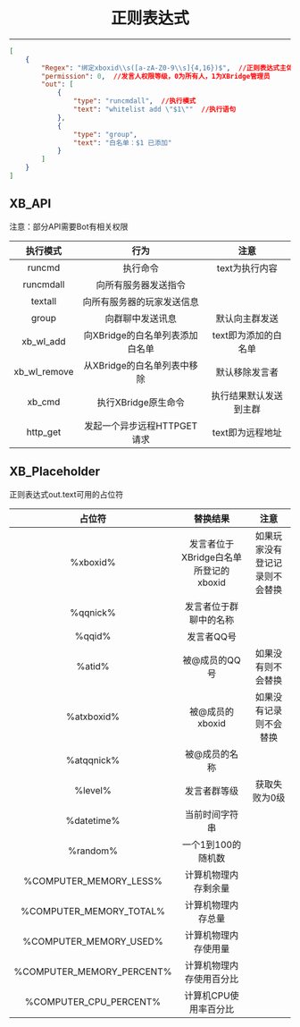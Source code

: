 # <center>正则表达式</center>

***

``` json
[
	{
		"Regex": "绑定xboxid\\s([a-zA-Z0-9\\s]{4,16})$",  //正则表达式主体
		"permission": 0,  //发言人权限等级，0为所有人，1为XBridge管理员
		"out": [
			{
				"type": "runcmdall",  //执行模式
				"text": "whitelist add \"$1\""  //执行语句
			},
			{
				"type": "group",
				"text": "白名单：$1 已添加"
			}
		]
	}
]
```

## XB_API

注意：部分API需要Bot有相关权限

| 执行模式 | 行为 | 注意 |
|:-:|:-:|:-:|
|runcmd|执行命令|text为执行内容|
| runcmdall | 向所有服务器发送指令 | |
| textall | 向所有服务器的玩家发送信息 | |
|group|向群聊中发送讯息|默认向主群发送|
|xb_wl_add|向XBridge的白名单列表添加白名单|text即为添加的白名单|
|xb_wl_remove|从XBridge的白名单列表中移除|默认移除发言者|
|xb_cmd|执行XBridge原生命令|执行结果默认发送到主群|
|http_get|发起一个异步远程HTTPGET请求|text即为远程地址|


## XB_Placeholder

正则表达式out.text可用的占位符

| 占位符 | 替换结果 | 注意 |
|:-:|:-:|:-:|
|%xboxid%|发言者位于XBridge白名单所登记的xboxid|如果玩家没有登记记录则不会替换|
|%qqnick%|发言者位于群聊中的名称||
|%qqid%|发言者QQ号||
|%atid%|被@成员的QQ号|如果没有则不会替换|
|%atxboxid%|被@成员的xboxid|如果没有记录则不会替换|
|%atqqnick%|被@成员的名称||
|%level%|发言者群等级|获取失败为0级|
|%datetime%|当前时间字符串||
|%random%|一个1到100的随机数||
|%COMPUTER_MEMORY_LESS%|计算机物理内存剩余量||
|%COMPUTER_MEMORY_TOTAL%|计算机物理内存总量||
|%COMPUTER_MEMORY_USED%|计算机物理内存使用量||
|%COMPUTER_MEMORY_PERCENT%|计算机物理内存使用百分比||
|%COMPUTER_CPU_PERCENT%|计算机CPU使用率百分比||